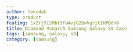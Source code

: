 ```yaml
---
author: tokodab
type: product
featimg: 1xZrj9LSMbt5FuAvjG2QwNgritIHPQdn8
title: Diamond Monarch Samsung Galaxy S9 Case
tags: [samsung, galaxy, s9]
category: [samsung]
---
```

